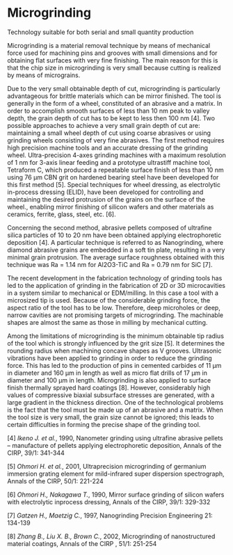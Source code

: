 # Microgrinding

Technology suitable for both serial and small quantity production

Microgrinding is a material removal technique by means of mechanical force used for machining pins and grooves with small dimensions and for obtaining flat surfaces with very fine finishing. The main reason for this is that the chip size in microgrinding is very small because cutting is realized by means of micrograins.

Due to the very small obtainable depth of cut, microgrinding is particularly advantageous for brittle materials which can be mirror finished. The tool is generally in the form of a wheel, constituted of an abrasive and a matrix. In order to accomplish smooth surfaces of less than 10 nm peak to valley depth, the grain depth of cut has to be kept to less then 100 nm [4]. Two possible approaches to achieve a very small grain depth of cut are: maintaining a small wheel depth of cut using coarse abrasives or using grinding wheels consisting of very fine abrasives. The first method requires high precision machine tools and an accurate dressing of the grinding wheel. Ultra-precision 4-axes grinding machines with a maximum resolution of 1 nm for 3-axis linear feeding and a prototype ultra­stiff machine tool, Tetraform C, which produced a repeatable surface finish  of less than 10 nm using 76 µm CBN grit on hardened bearing steel have been developed for this first method [5]. Special techniques for wheel  dressing, as electrolytic in-process dressing (ELID), have been developed for controlling and maintaining the desired protrusion of the grains on the surface of the wheel., enabling mirror finishing of silicon wafers and other materials as ceramics, ferrite, glass, steel, etc. [6].

Concerning the second method, abrasive pellets composed of ultrafine silica particles of 10 to 20 nm have been obtained applying electrophoretic deposition [4]. A particular technique is referred to as Nanogrinding, where diamond abrasive grains are embedded in a soft tin plate, resulting in a very minimal grain protrusion. The average surface roughness obtained with this technique was Ra = 1.14 nm for Al2O3-TiC and Ra = 0.79 nm for SiC [7].

The recent development in the fabrication technology of grinding tools has led to the application of grinding in the fabrication of 2D or 3D microcavities in a system similar to mechanical or EDM/milling. In this case a tool with a microsized tip is used. Because of the considerable grinding force, the aspect ratio of the tool has to be low. Therefore, deep microholes or deep, narrow cavities are not promising targets of microgrinding. The machinable shapes are almost the same as those in milling by mechanical cutting.

Among the limitations of microgrinding is the minimum obtainable tip radius of the tool which is strongly influenced by the grit size [5]. It determines the rounding radius when machining concave shapes as V grooves. Ultrasonic vibrations have been applied to grinding in order to reduce the grinding force. This has led to the production of pins in cemented carbides of 11 µm in diameter and 160 µm in length as well as micro flat drills of 17 µm in diameter and 100 µm in length. Microgrinding is also applied to surface finish thermally sprayed hard coatings [8]. However, considerably high values of compressive biaxial subsurface stresses are generated, with a large gradient in the thickness direction. One of the technological problems is the fact that the tool must be made up of an abrasive and a matrix. When the tool size is very small, the grain size cannot be ignored; this leads to certain difficulties in forming the precise shape of the grinding tool.  
  
[4] *Ikeno J. et al.*, 1990, Nanometer grinding using ultrafine abrasive pellets – manufacture of pellets applying electrophoretic deposition, Annals of the CIRP, 39/1: 341-344  

[5] *Ohmori H. et al.*, 2001, Ultraprecision microgrinding of germanium immersion grating element for mild-infrared super dispersion spectrograph, Annals of the CIRP, 50/1: 221-224  

[6] *Ohmori H., Nakagawa T.*, 1990, Mirror surface grinding of silicon wafers with electrolytic inprocess dressing, Annals of the CIRP, 39/1: 329-332  

[7] *Gatzen H., Maetzig C.*, 1997, Nanogrinding Precision Engineering 21: 134-139  

[8] *Zhang B., Liu X. B., Brown C.*, 2002, Microgrinding of nanostructured material coatings, Annals of the CIRP , 51/1: 251-254  